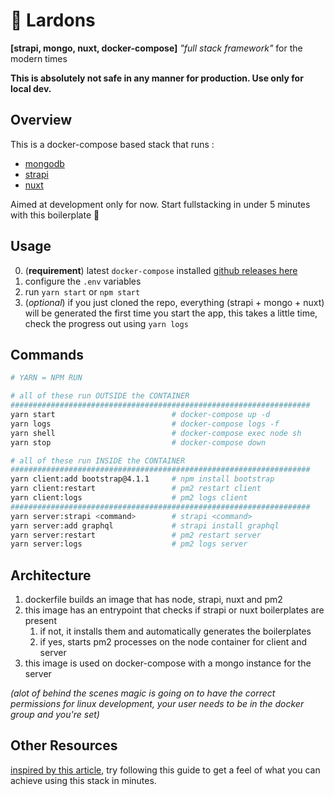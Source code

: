# 🥓 Lardons
**[strapi, mongo, nuxt, docker-compose]**
_"full stack framework"_ for the modern times

**This is absolutely not safe in any manner for production. Use only for local dev.**

## Overview
This is a docker-compose based stack that runs :
- [mongodb](https://github.com/mongodb/mongo) 
- [strapi](https://github.com/strapi/strapi) 
- [nuxt](https://github.com/nuxt/nuxt.js) 

Aimed at development only for now.
Start fullstacking in under 5 minutes with this boilerplate 🎉

## Usage
0. (**requirement**) latest `docker-compose` installed [github releases here](https://github.com/docker/compose/releases)
1. configure the `.env` variables
2. run `yarn start` or `npm start`
3. (_optional_) if you just cloned the repo, everything (strapi + mongo + nuxt) will be generated the first time you start the app, this takes a little time, check the progress out using `yarn logs`

## Commands
```bash
# YARN = NPM RUN

# all of these run OUTSIDE the CONTAINER
###################################################################
yarn start                          # docker-compose up -d
yarn logs                           # docker-compose logs -f
yarn shell                          # docker-compose exec node sh
yarn stop                           # docker-compose down

# all of these run INSIDE the CONTAINER
###################################################################
yarn client:add bootstrap@4.1.1     # npm install bootstrap
yarn client:restart                 # pm2 restart client
yarn client:logs                    # pm2 logs client
###################################################################
yarn server:strapi <command>        # strapi <command>
yarn server:add graphql             # strapi install graphql
yarn server:restart                 # pm2 restart server
yarn server:logs                    # pm2 logs server
```

## Architecture
1. dockerfile builds an image that has node, strapi, nuxt and pm2
2. this image has an entrypoint that checks if strapi or nuxt boilerplates are present
    1. if not, it installs them and automatically generates the boilerplates
    2. if yes, starts pm2 processes on the node container for client and server
3. this image is used on docker-compose with a mongo instance for the server

_(alot of behind the scenes magic is going on to have the correct permissions for linux development, your user needs to be in the docker group and you're set)_

## Other Resources
[inspired by this article](https://blog.strapi.io/cooking-a-deliveroo-clone-with-nuxt-vue-js-graphql-strapi-and-stripe-setup-part-1-7/), try following this guide to get a feel of what you can achieve using this stack in minutes.
